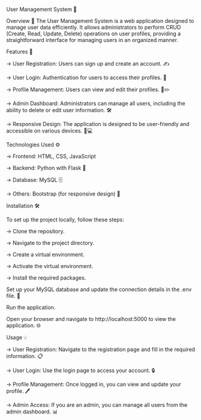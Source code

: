 User Management System 🌟

Overview 📝
The User Management System is a web application designed to manage user data efficiently. It allows administrators to perform CRUD (Create, Read, Update, Delete) operations on user profiles, providing a straightforward interface for managing users in an organized manner.

Features 🚀

-> User Registration: Users can sign up and create an account. ✍️

-> User Login: Authentication for users to access their profiles. 🔑

-> Profile Management: Users can view and edit their profiles. 👤✏️

-> Admin Dashboard: Administrators can manage all users, including the ability to delete or edit user information. 🛠️

-> Responsive Design: The application is designed to be user-friendly and accessible on various devices. 📱💻



Technologies Used ⚙️

-> Frontend: HTML, CSS, JavaScript

-> Backend: Python with Flask 🐍

-> Database: MySQL 🗄️

-> Others: Bootstrap (for responsive design) 🎨


Installation 🛠️

To set up the project locally, follow these steps:

-> Clone the repository.

-> Navigate to the project directory.

-> Create a virtual environment.

-> Activate the virtual environment.

-> Install the required packages.


Set up your MySQL database and update the connection details in the .env file. 🔗

Run the application.

Open your browser and navigate to http://localhost:5000 to view the application. 🌐



Usage 💡


-> User Registration: Navigate to the registration page and fill in the required information. 📋

-> User Login: Use the login page to access your account. 🔒


-> Profile Management: Once logged in, you can view and update your profile. 🖊️

-> Admin Access: If you are an admin, you can manage all users from the admin dashboard. 📊
